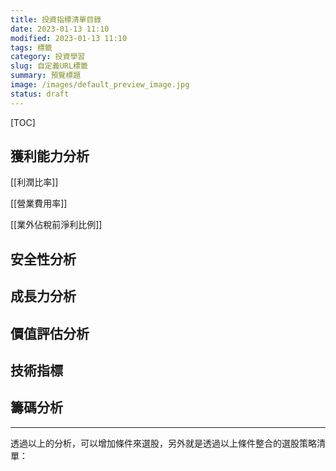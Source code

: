 ```yaml
---
title: 投資指標清單目錄
date: 2023-01-13 11:10
modified: 2023-01-13 11:10
tags: 標籤
category: 投資學習
slug: 自定義URL標籤
summary: 預覽標題
image: /images/default_preview_image.jpg
status: draft
---
```


[TOC]

## 獲利能力分析

[[利潤比率]]

[[營業費用率]]

[[業外佔稅前淨利比例]]


## 安全性分析


## 成長力分析

## 價值評估分析


## 技術指標

## 籌碼分析


---

透過以上的分析，可以增加條件來選股，另外就是透過以上條件整合的選股策略清單：

